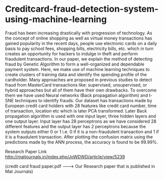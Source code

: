 # Creditcard-fraud-detection-system-using-machine-learning
Fraud has been increasing drastically with progression of technology. As
the concept of online shopping as well as virtual money transactions has
gained popularity in the recent days, people use electronic cards on a
daily basis to pay school fees, shopping bills, electricity bills, etc. which
in turn creates an opportunity for hackers to indulge in theft and perform
fraudulent transactions. In our paper, we explain the method of detecting
fraud by Genetic Algorithm to form a well-organized and dependable
payment system. Here, we make use of machine learning techniques to
create clusters of training data and identify the spending profile of the
cardholder. Many approaches are proposed in previous studies to detect
fraud from MasterCard transactions like: supervised, unsupervised, or
hybrid approaches but all of them have their own drawbacks. To
overcome them we have used Neural networks (Back propagation
algorithm) and t-SNE techniques to identify frauds. Our dataset has
transactions made by European credit card holders with 28 features like
credit card number, time of transaction, location etc which is later PCA
transformed. Later Back propagation algorithm is used with one input
layer, three hidden layers and one output layer. Input layer has 28
perceptrons as we have considered 28 different features and the output
layer has 2 perceptrons because the system outputs either 0 or 1 i.e. 0 if it
is a non-fraudulent transaction and 1 if it is a fraudulent transaction. After
plotting the confusion matrix using the predictions made by the ANN
process, the accuracy is found to be 99.99%.


Research Paper Link
http://matjournals.in/index.php/JoWDWD/article/view/5239

(credit card fraud paper.pdf ---> Our Research paper that is published in Mat Journals)
